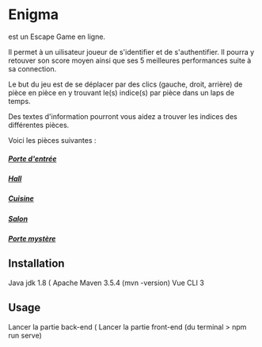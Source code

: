 # Enigma

est un Escape Game en ligne.

Il permet à un uilisateur joueur de s'identifier et de s'authentifier.
Il pourra y retouver son score moyen ainsi que ses 5 meilleures performances
suite à sa connection.

Le but du jeu est de se déplacer par des clics (gauche, droit, arrière) 
de pièce en pièce en y trouvant le(s) indice(s) par pièce dans un laps de
temps.

Des textes d'information pourront vous aidez a trouver les indices des différentes pièces.

Voici les pièces suivantes :
##### [Porte d'entrée](https://imgur.com/juwrHV3)
##### [Hall](https://imgur.com/48qourp)
##### [Cuisine](https://imgur.com/wXUH39E)
##### [Salon](https://imgur.com/qGF7Iuu)
##### [Porte mystère](https://imgur.com/B9YEXdm)


## Installation

Java jdk 1.8        (
Apache Maven 3.5.4  (mvn -version)
Vue CLI 3

## Usage

Lancer la partie back-end (
Lancer la partie front-end (du terminal > npm run serve)


  


